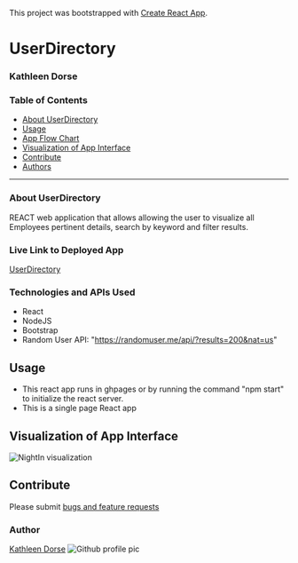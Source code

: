 
This project was bootstrapped with [Create React App](https://github.com/facebook/create-react-app).

# UserDirectory

### Kathleen Dorse
### Table of Contents

- [About UserDirectory](#about-UserDirectory)
- [Usage](#usage)
- [App Flow Chart](#app-flow-chart)
- [Visualization of App Interface](#visualization-of-app-interface)
- [Contribute](#contribute)
- [Authors](#authors)

---

### About UserDirectory

REACT web application that allows allowing the user to visualize all Employees pertinent details, search by keyword and filter results.

### Live Link to Deployed App

[UserDirectory](https://kathleendorse.github.io/UserDirectory/)

### Technologies and APIs Used

- React
- NodeJS
- Bootstrap
- Random User API: "https://randomuser.me/api/?results=200&nat=us"

## Usage

- This react app runs in ghpages or by running the command "npm start" to initialize the react server.
- This is a single page React app

## Visualization of App Interface

![NightIn visualization](https://res.cloudinary.com/katedorse/image/upload/v1607372407/userdirectory_jfnohx.png)
​

## Contribute

Please submit [bugs and feature requests](https://github.com/kathleendorse/UserDirectory/issues)

### Author

[Kathleen Dorse](https://github.com/kathleendorse)
![Github profile pic](https://avatars2.githubusercontent.com/kathleendorse)

